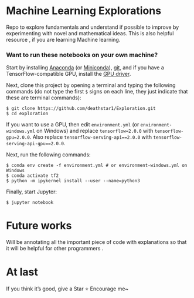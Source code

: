 # Machine Learning Explorations
Repo to explore fundamentals and understand if possible to improve by experimenting with novel and mathematical ideas.
This is also helpful resource , if you are learning Machine learning.

### Want to run these notebooks on your own machine?

Start by installing [Anaconda](https://www.anaconda.com/distribution/) (or [Miniconda](https://docs.conda.io/en/latest/miniconda.html)), [git](https://git-scm.com/downloads), and if you have a TensorFlow-compatible GPU, install the [GPU driver](https://www.nvidia.com/Download/index.aspx).

Next, clone this project by opening a terminal and typing the following commands (do not type the first `$` signs on each line, they just indicate that these are terminal commands):

    $ git clone https://github.com/deathstar1/Exploration.git
    $ cd exploration

If you want to use a GPU, then edit `environment.yml` (or `environment-windows.yml` on Windows) and replace `tensorflow=2.0.0` with `tensorflow-gpu=2.0.0`. Also replace `tensorflow-serving-api==2.0.0` with `tensorflow-serving-api-gpu==2.0.0`.

Next, run the following commands:

    $ conda env create -f environment.yml # or environment-windows.yml on Windows
    $ conda activate tf2
    $ python -m ipykernel install --user --name=python3

Finally, start Jupyter:

    $ jupyter notebook

# Future works
Will be annotating all the important piece of code with explanations so that it will be helpful for other programmers .

# At last
If you think it’s good, give a Star ⭐️ Encourage me~
